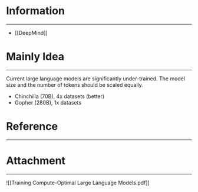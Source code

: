 # Information
---
-  [[DeepMind]]

# Mainly Idea
---
Current large language models are significantly under-trained. The model size and the number of tokens should be scaled equally.
- Chinchilla (70B), 4x datasets (better)
- Gopher (280B), 1x datasets

# Reference
---


# Attachment
---
![[Training Compute-Optimal Large Language Models.pdf]]